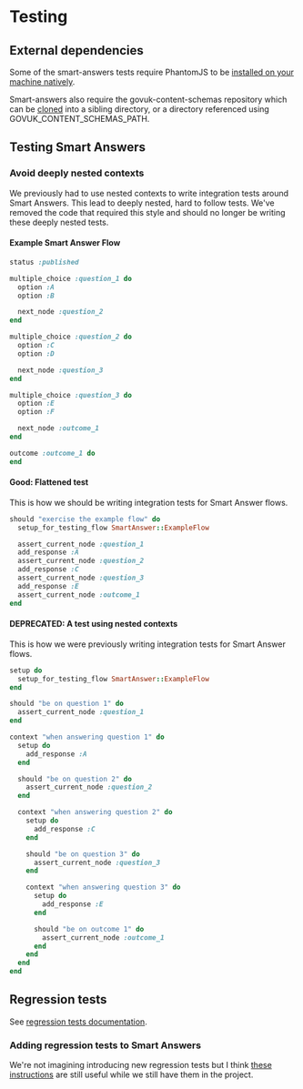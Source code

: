 # Testing

## External dependencies

Some of the smart-answers tests require PhantomJS to be [installed on your machine
natively](https://github.com/teampoltergeist/poltergeist/blob/master/README.md#installing-phantomjs).

Smart-answers also require the govuk-content-schemas repository which can
be [cloned](https://github.com/alphagov/govuk-content-schemas) into a sibling
directory, or a directory referenced using GOVUK_CONTENT_SCHEMAS_PATH.

## Testing Smart Answers

### Avoid deeply nested contexts

We previously had to use nested contexts to write integration tests around Smart Answers. This lead to deeply nested, hard to follow tests. We've removed the code that required this style and should no longer be writing these deeply nested tests.

#### Example Smart Answer Flow

```ruby
status :published

multiple_choice :question_1 do
  option :A
  option :B

  next_node :question_2
end

multiple_choice :question_2 do
  option :C
  option :D

  next_node :question_3
end

multiple_choice :question_3 do
  option :E
  option :F

  next_node :outcome_1
end

outcome :outcome_1 do
end
```

#### Good: Flattened test

This is how we should be writing integration tests for Smart Answer flows.

```ruby
should "exercise the example flow" do
  setup_for_testing_flow SmartAnswer::ExampleFlow

  assert_current_node :question_1
  add_response :A
  assert_current_node :question_2
  add_response :C
  assert_current_node :question_3
  add_response :E
  assert_current_node :outcome_1
end
```

#### DEPRECATED: A test using nested contexts

This is how we were previously writing integration tests for Smart Answer flows.

```ruby
setup do
  setup_for_testing_flow SmartAnswer::ExampleFlow
end

should "be on question 1" do
  assert_current_node :question_1
end

context "when answering question 1" do
  setup do
    add_response :A
  end

  should "be on question 2" do
    assert_current_node :question_2
  end

  context "when answering question 2" do
    setup do
      add_response :C
    end

    should "be on question 3" do
      assert_current_node :question_3
    end

    context "when answering question 3" do
      setup do
        add_response :E
      end

      should "be on outcome 1" do
        assert_current_node :outcome_1
      end
    end
  end
end
```

## Regression tests

See [regression tests documentation](regression-tests.md).

### Adding regression tests to Smart Answers

We're not imagining introducing new regression tests but I think [these instructions](adding-new-regression-tests.md) are still useful while we still have them in the project.
